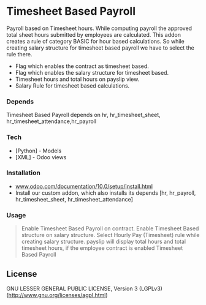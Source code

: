 # Timesheet Based Payroll

Payroll based on Timesheet hours. While computing payroll the approved total sheet hours submitted by
  employees are calculated. This addon creates a rule of category BASIC for hour based calculations. So while creating
  salary structure for timesheet based payroll we have to select the rule there.

  - Flag which enables the contract as timesheet based.
  - Flag which enables the salary structure for timesheet based.
  - Timesheet hours and total hours on payslip view.
  - Salary Rule for timesheet based calculations.


### Depends
Timesheet Based Payroll depends on hr, hr_timesheet_sheet, hr_timesheet_attendance,hr_payroll

### Tech

* [Python] - Models
* [XML] - Odoo views

### Installation
- www.odoo.com/documentation/10.0/setup/install.html
- Install our custom addon, which also installs its depends [hr, hr_payroll, hr_timesheet_sheet, hr_timesheet_attendance]
 
### Usage
> Enable Timesheet Based Payroll on contract.
> Enable Timesheet Based structure on salary structure.
> Select Hourly Pay (Timesheet) rule while creating salary structure.
> payslip will display total hours and total timesheet hours,
  if the employee contract is enabled Timesheet Based Payroll



License
----
GNU LESSER GENERAL PUBLIC LICENSE, Version 3 (LGPLv3)
(http://www.gnu.org/licenses/agpl.html)



